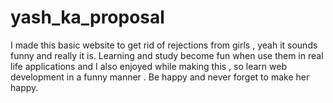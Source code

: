 # yash_ka_proposal
I made this basic website to get rid of rejections from girls , yeah it sounds funny and really it is. Learning and study become fun when use them in real life applications and I also enjoyed while making this , so learn web development in a funny manner . Be happy and never forget to make her happy.
